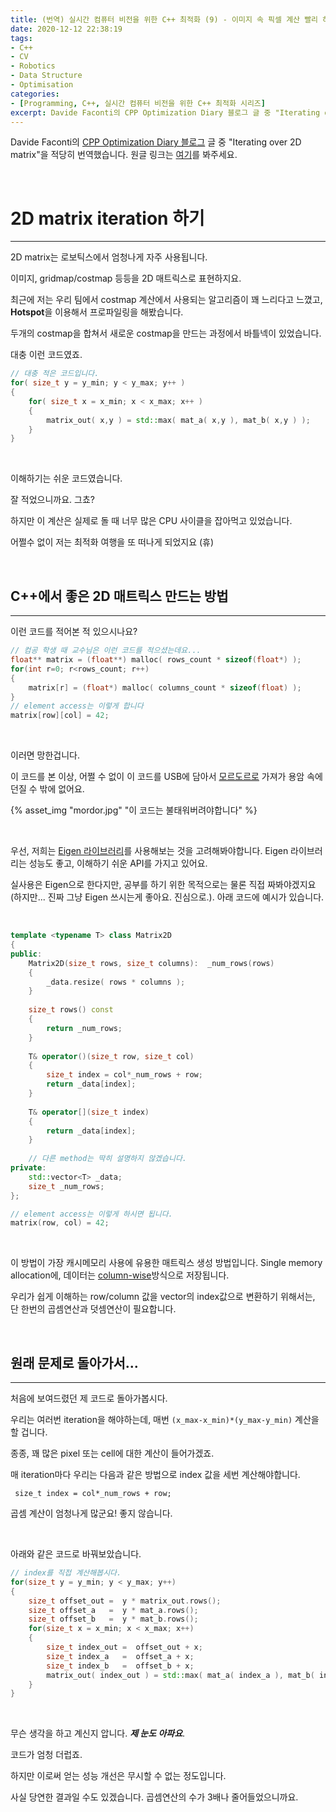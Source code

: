 ```yaml
---
title: (번역) 실시간 컴퓨터 비전을 위한 C++ 최적화 (9) - 이미지 속 픽셀 계산 빨리 하는 방법 (또는 2D matrix 계산 빨리 하는 방법)
date: 2020-12-12 22:38:19
tags: 
- C++
- CV
- Robotics
- Data Structure
- Optimisation
categories: 
- [Programming, C++, 실시간 컴퓨터 비전을 위한 C++ 최적화 시리즈]
excerpt: Davide Faconti의 CPP Optimization Diary 블로그 글 중 "Iterating over 2D matrix`"을 적당히 번역했습니다.
---
```


Davide Faconti의 [CPP Optimization Diary 블로그](https://cpp-optimizations.netlify.app/) 글 중 "Iterating over 2D matrix"을 적당히 번역했습니다. 원글 링크는 [여기](https://cpp-optimizations.netlify.app/2d_matrix_iteration/)를 봐주세요.

<br>

# 2D matrix iteration 하기
---

2D matrix는 로보틱스에서 엄청나게 자주 사용됩니다.

이미지, gridmap/costmap 등등을 2D 매트릭스로 표현하지요. 

최근에 저는 우리 팀에서 costmap 계산에서 사용되는 알고리즘이 꽤 느리다고 느꼈고, **Hotspot**을 이용해서 프로파일링을 해봤습니다.

두개의 costmap을 합쳐서 새로운 costmap을 만드는 과정에서 바틀넥이 있었습니다.

대충 이런 코드였죠.

```C++
// 대충 적은 코드입니다.
for( size_t y = y_min; y < y_max; y++ ) 
{
    for( size_t x = x_min; x < x_max; x++ ) 
    {
        matrix_out( x,y ) = std::max( mat_a( x,y ), mat_b( x,y ) ); 
    }
}
```

<br>

이해하기는 쉬운 코드였습니다.

잘 적었으니까요. 그쵸? 

하지만 이 계산은 실제로 돌 때 너무 많은 CPU 사이클을 잡아먹고 있었습니다.

어쩔수 없이 저는 최적화 여행을 또 떠나게 되었지요 (휴)

<br>

## C++에서 좋은 2D 매트릭스 만드는 방법
---

이런 코드를 적어본 적 있으시나요?


```C++
// 컴공 학생 때 교수님은 이런 코드를 적으셨는데요...
float** matrix = (float**) malloc( rows_count * sizeof(float*) );
for(int r=0; r<rows_count; r++) 
{
    matrix[r] = (float*) malloc( columns_count * sizeof(float) );
}
// element access는 이렇게 합니다
matrix[row][col] = 42;
```

<br>

이러면 망한겁니다.

이 코드를 본 이상, 어쩔 수 없이 이 코드를 USB에 담아서 [모르도르로](https://en.wikipedia.org/wiki/Mount_Doom) 가져가 용암 속에 던질 수 밖에 없어요.

{% asset_img "mordor.jpg" "이 코드는 불태워버려야합니다" %}


<br>

우선, 저희는 [Eigen 라이브러리](http://eigen.tuxfamily.org)를 사용해보는 것을 고려해봐야합니다. Eigen 라이브러리는 성능도 좋고, 이해하기 쉬운 API를 가지고 있어요.

실사용은 Eigen으로 한다지만, 공부를 하기 위한 목적으로는 물론 직접 짜봐야겠지요 (하지만... 진짜 그냥 Eigen 쓰시는게 좋아요. 진심으로.). 아래 코드에 예시가 있습니다.

<br>

```C++
template <typename T> class Matrix2D
{
public:
    Matrix2D(size_t rows, size_t columns):  _num_rows(rows)
    {
        _data.resize( rows * columns );
    }
    
    size_t rows() const
    { 
    	return _num_rows; 
    }
    
    T& operator()(size_t row, size_t col)  
    {
        size_t index = col*_num_rows + row; 
        return _data[index];
    }
    
    T& operator[](size_t index)  
    {
        return _data[index];
    }
    
    // 다른 method는 딱히 설명하지 않겠습니다.
private:
    std::vector<T> _data;
    size_t _num_rows;
};

// element access는 이렇게 하시면 됩니다.
matrix(row, col) = 42;

```

<br>

이 방법이 가장 캐시메모리 사용에 유용한 매트릭스 생성 방법입니다. Single memory allocation에, 데이터는 [column-wise](https://www.geeksforgeeks.org/row-wise-vs-column-wise-traversal-matrix/)방식으로 저장됩니다.

우리가 쉽게 이해하는 row/column 값을 vector의 index값으로 변환하기 위해서는, 단 한번의 곱셈연산과 덧셈연산이 필요합니다.

<br>

## 원래 문제로 돌아가서...
---

처음에 보여드렸던 제 코드로 돌아가봅시다.

우리는 여러번 iteration을 해야하는데, 매번 `(x_max-x_min)*(y_max-y_min)` 계산을 할 겁니다.

종종, 꽤 많은 pixel 또는 cell에 대한 계산이 들어가겠죠.

매 iteration마다 우리는 다음과 같은 방법으로 index 값을 세번 계산해야합니다.  

     size_t index = col*_num_rows + row;

곱셈 계산이 엄청나게 많군요! 좋지 않습니다.

<br>

아래와 같은 코드로 바꿔보았습니다.

```C++
// index를 직접 계산해봅시다.
for(size_t y = y_min; y < y_max; y++) 
{
    size_t offset_out =  y * matrix_out.rows();
    size_t offset_a   =  y * mat_a.rows();
    size_t offset_b   =  y * mat_b.rows();
    for(size_t x = x_min; x < x_max; x++) 
    {
        size_t index_out =  offset_out + x;
        size_t index_a   =  offset_a + x;
        size_t index_b   =  offset_b + x;
        matrix_out( index_out ) = std::max( mat_a( index_a ), mat_b( index_b ) ); 
    }
}
```
<br>

무슨 생각을 하고 계신지 압니다. ***제 눈도 아파요***.

코드가 엄청 더럽죠.

하지만 이로써 얻는 성능 개선은 무시할 수 없는 정도입니다.

사실 당연한 결과일 수도 있겠습니다. 곱셈연산의 수가 3배나 줄어들었으니까요.
